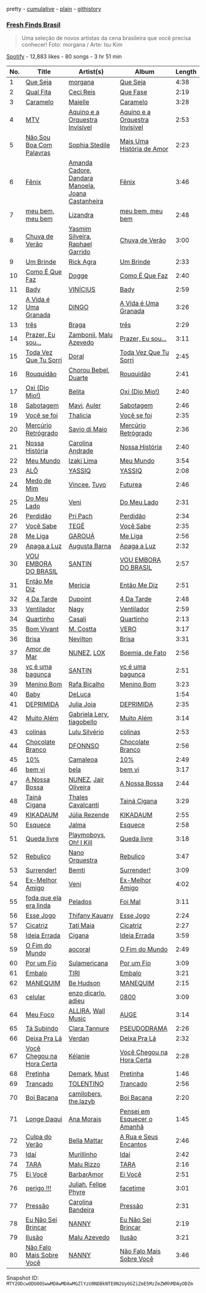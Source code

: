 pretty - [cumulative](/playlists/cumulative/37i9dQZF1DX5R53BjnKBjk.md) - [plain](/playlists/plain/37i9dQZF1DX5R53BjnKBjk) - [githistory](https://github.githistory.xyz/mackorone/spotify-playlist-archive/blob/main/playlists/plain/37i9dQZF1DX5R53BjnKBjk)

### [Fresh Finds Brasil](https://open.spotify.com/playlist/37i9dQZF1DX5R53BjnKBjk)

> Uma seleção de novos artistas da cena brasileira que você precisa conhecer!  Foto: morgana / Arte: Isu Kim

[Spotify](https://open.spotify.com/user/spotify) - 12,883 likes - 80 songs - 3 hr 51 min

| No. | Title | Artist(s) | Album | Length |
|---|---|---|---|---|
| 1 | [Que Seja](https://open.spotify.com/track/4fTZRHPABEvDkfczCrvTtG) | [morgana](https://open.spotify.com/artist/6G241J0FCXVztwxsIWoUBy) | [Que Seja](https://open.spotify.com/album/559vhzfF3rMa1ohkj0cKhf) | 4:38 |
| 2 | [Qual Fita](https://open.spotify.com/track/2jWPvuNX5KKtEY0q6aym4V) | [Ceci Reis](https://open.spotify.com/artist/0dTOkpG8p4ZwjCA28HprBf) | [Que Fase](https://open.spotify.com/album/1XaXt76Sh007N2UPzgNJLU) | 2:19 |
| 3 | [Caramelo](https://open.spotify.com/track/2C1duqQzynu2lqUlAncWH7) | [Maielle](https://open.spotify.com/artist/2vGvYgHGWdoDDdtplJlMjX) | [Caramelo](https://open.spotify.com/album/5zd7um3FOsvf88Wm1yC0e7) | 3:28 |
| 4 | [MTV](https://open.spotify.com/track/33fnVp55zYGLfhWBgl2j9O) | [Aquino e a Orquestra Invisível](https://open.spotify.com/artist/52fjZORhR21B9pR9kORRTA) | [Aquino e a Orquestra Invisível](https://open.spotify.com/album/39FjAAoFhZFSZhyl63dlqe) | 2:53 |
| 5 | [Não Sou Boa Com Palavras](https://open.spotify.com/track/2INmeHxU8r6tJubFJrpTHF) | [Sophia Stedile](https://open.spotify.com/artist/11gCuxVV7iRCmbDz30plmi) | [Mais Uma História de Amor](https://open.spotify.com/album/1Xxelq9chLN2uaKfECfVEJ) | 2:23 |
| 6 | [Fênix](https://open.spotify.com/track/36kCYix5428TjxrCQkxqYV) | [Amanda Cadore](https://open.spotify.com/artist/1QzbQKoB7I3Z9GP4BlfZNA), [Dandara Manoela](https://open.spotify.com/artist/1lh8s7gXcq7nXaidv3OMt3), [Joana Castanheira](https://open.spotify.com/artist/4oeqovhGT9Bj4wbDeaTqXn) | [Fênix](https://open.spotify.com/album/3q7IXJZeH9uhFVlrmgGLYR) | 3:46 |
| 7 | [meu bem, meu bem](https://open.spotify.com/track/6jwoPMGaE3r81hkj9MK2Vh) | [Lizandra](https://open.spotify.com/artist/3sxbfZzDDFlTIqJ8jBwLLl) | [meu bem, meu bem](https://open.spotify.com/album/6E8StuG2GIkZBncqpUTZAU) | 2:48 |
| 8 | [Chuva de Verão](https://open.spotify.com/track/6HEfROuxbeZxDYPQsDrNng) | [Yasmim Silveira](https://open.spotify.com/artist/2tiDdUYnIf0lN7EC5wzE1s), [Raphael Garrido](https://open.spotify.com/artist/4NgK77VcKix9IFvO78qzLT) | [Chuva de Verão](https://open.spotify.com/album/5l29R0Ztm14OgLi7BCJi1U) | 3:00 |
| 9 | [Um Brinde](https://open.spotify.com/track/1rt90TEAfqAtnfHZlI3uyV) | [Rick Agra](https://open.spotify.com/artist/0Nt78ssG93jnXJjmJO3KnN) | [Um Brinde](https://open.spotify.com/album/1vOwSOaTYvQd8cqvpGcFX2) | 2:33 |
| 10 | [Como É Que Faz](https://open.spotify.com/track/4MSEDP06PEA2fcdTkxhYgx) | [Dogge](https://open.spotify.com/artist/7J39epHKObBDnn6fWcDHSF) | [Como É Que Faz](https://open.spotify.com/album/4MZVN5ztuGCDwsiwTScY1e) | 2:40 |
| 11 | [Bady](https://open.spotify.com/track/1N5gwVPnV4qovLJfiLD3Ug) | [VINÍCIUS](https://open.spotify.com/artist/44SCweqSr4to2xPmyttMK1) | [Bady](https://open.spotify.com/album/6bjoikW93gjnCIhWaOFQWn) | 2:59 |
| 12 | [A Vida é Uma Granada](https://open.spotify.com/track/6MCrJunzD53N8RzvbuzkXm) | [DINGO](https://open.spotify.com/artist/2sUDjU3jdpKtqxUMn0GRc4) | [A Vida é Uma Granada](https://open.spotify.com/album/2mM0SEjQaE4PnR9zpPeIrO) | 3:26 |
| 13 | [três](https://open.spotify.com/track/3PrFyucupUOrcLRPXR29yI) | [Braga](https://open.spotify.com/artist/7dO3FozNKSxFlBbh4U08ng) | [três](https://open.spotify.com/album/4B2gsbWbg2Knfd0zZBf6n8) | 2:29 |
| 14 | [Prazer, Eu sou...](https://open.spotify.com/track/6tCC3PrYMoCj2znusZwEel) | [Zambonii](https://open.spotify.com/artist/010ghLTjpH3itDq6KkyXN3), [Malu Azevedo](https://open.spotify.com/artist/5xpVv42Tp4R3l8diZQHB4R) | [Prazer, Eu sou...](https://open.spotify.com/album/1F5HEGgxj49Y0Z3N0gSQIQ) | 3:11 |
| 15 | [Toda Vez Que Tu Sorri](https://open.spotify.com/track/1HL93ZEvMOgdVpyKEzJgCu) | [Doral](https://open.spotify.com/artist/3yMvydJf1VUFfuFjdYK3Hp) | [Toda Vez Que Tu Sorri](https://open.spotify.com/album/3VRVFkzukbFap8CCzW21dd) | 2:45 |
| 16 | [Rouquidão](https://open.spotify.com/track/4zoAger8ZaHL6bRujicqSF) | [Chorou Bebel](https://open.spotify.com/artist/3l1Do0Qcg30ywoKApiWmu1), [Duarte](https://open.spotify.com/artist/4TTKi5ThwRcTW2Fp21Z6Sc) | [Rouquidão](https://open.spotify.com/album/6Lb82lCrQr6b0ZkhSAox9u) | 2:41 |
| 17 | [Oxi \(Dio Mio!\)](https://open.spotify.com/track/7rNs5lk3spufNxHP2C8pjX) | [Belita](https://open.spotify.com/artist/2xlX2xlzRLg1y914U4acVR) | [Oxi \(Dio Mio!\)](https://open.spotify.com/album/34gsitMxdH7mewppzUB7F6) | 2:40 |
| 18 | [Sabotagem](https://open.spotify.com/track/1oKeFnoD4jIQ9EiUyW4msF) | [Mavi](https://open.spotify.com/artist/0eFYxhPPa43Kn72wtcAA7f), [Auler](https://open.spotify.com/artist/7hupw9FnkztTdeFxfgT72m) | [Sabotagem](https://open.spotify.com/album/0SbZxcv1ZTmPx3u5whGP3N) | 2:46 |
| 19 | [Você se foi](https://open.spotify.com/track/7FApxGdL1suhFLn8YwBryf) | [Thalicia](https://open.spotify.com/artist/48GcDaOEfFSpjdQ9F7YjGz) | [Você se foi](https://open.spotify.com/album/2l7rPaP9LrW5toO0XJvncX) | 2:35 |
| 20 | [Mercúrio Retrógrado](https://open.spotify.com/track/4XdyMF2j8WnpxyNLjInCBe) | [Savio di Maio](https://open.spotify.com/artist/1Fgox5usMtSTd34RHVEO3e) | [Mercúrio Retrógrado](https://open.spotify.com/album/66ET2V80fqLXnWSHd5rAS6) | 2:36 |
| 21 | [Nossa História](https://open.spotify.com/track/1noeediw3cEtbwx5xHA3Gz) | [Carolina Andrade](https://open.spotify.com/artist/4wKdZWqP2LmpEU6a1Q876q) | [Nossa História](https://open.spotify.com/album/0HsTY9lcp48a5I36Ylm3hC) | 2:40 |
| 22 | [Meu Mundo](https://open.spotify.com/track/7n8TcUtlwDE3uPuBMVDfPL) | [Izaki Lima](https://open.spotify.com/artist/33KnzfUaoOX9QPrF4Fy6s2) | [Meu Mundo](https://open.spotify.com/album/004cQK4QWSIdxRQNyvhkck) | 3:54 |
| 23 | [ALÔ](https://open.spotify.com/track/1OI0WImoE0AaoWwEr5fD9a) | [YASSIQ](https://open.spotify.com/artist/2Uqri3X47V2gFAI76QblVr) | [YASSIQ](https://open.spotify.com/album/0v9KwYwNsL3nk0YFBPqPIl) | 2:08 |
| 24 | [Medo de Mim](https://open.spotify.com/track/1YGM6jSDkEPjlT2zDS9Qg0) | [Vincee](https://open.spotify.com/artist/5ulojLoRdBdeXIyXdrxHoN), [Tuyo](https://open.spotify.com/artist/3Ujv6sa60JRiaxS8RVuNOj) | [Futurea](https://open.spotify.com/album/69xqVcgw0e3isdlb9WPv4K) | 2:46 |
| 25 | [Do Meu Lado](https://open.spotify.com/track/2rUCHGrLFPALCz3jvmSj7p) | [Veni](https://open.spotify.com/artist/6NPLv8VA9rs9EEhGxHDmzl) | [Do Meu Lado](https://open.spotify.com/album/45iKCg1I829ixWrJXdpHeX) | 2:31 |
| 26 | [Perdidão](https://open.spotify.com/track/3WhmWO1hQYOl3xBqiSSqPx) | [Pri Pach](https://open.spotify.com/artist/0HjP0FywphjmwI2T2Pcy2H) | [Perdidão](https://open.spotify.com/album/64O18RVul0ZJ5pEMvcB4zc) | 2:34 |
| 27 | [Você Sabe](https://open.spotify.com/track/0q87XSebhb3julIjgYtFwf) | [TEGÊ](https://open.spotify.com/artist/18nE4hjHEiTKeE5kNerL0F) | [Você Sabe](https://open.spotify.com/album/0a7kpNIwzEw2tSJYKLdpgF) | 2:35 |
| 28 | [Me Liga](https://open.spotify.com/track/2MqmSd72GK1oHKJeELAsAk) | [GAROUÁ](https://open.spotify.com/artist/4Nr9nS7QaeP4BMCxM35aMN) | [Me Liga](https://open.spotify.com/album/1ZqRWkRBnhqLkZyqAd3WiM) | 2:56 |
| 29 | [Apaga a Luz](https://open.spotify.com/track/5vyASrasZ8JObjelAgG3nJ) | [Augusta Barna](https://open.spotify.com/artist/1nCqVLF06AcC2U5Tq2RkRk) | [Apaga a Luz](https://open.spotify.com/album/3bNEsR5sEVn4EMfpNtLxDS) | 2:32 |
| 30 | [VOU EMBORA DO BRASIL](https://open.spotify.com/track/5ygrahq0FKZNLq42SD6eM0) | [SANTIN](https://open.spotify.com/artist/477D9liHuINESjeGNCN1wF) | [VOU EMBORA DO BRASIL](https://open.spotify.com/album/3wg47ueNPOFLMeGaAXDFnD) | 2:57 |
| 31 | [Então Me Diz](https://open.spotify.com/track/44jbh10mXNnHmrl1IWEWz5) | [Mericia](https://open.spotify.com/artist/2rbsGwF4WD9SlCqjo0Q2LS) | [Então Me Diz](https://open.spotify.com/album/5rS4Dlac0grWfVUgBUTUay) | 2:51 |
| 32 | [4 Da Tarde](https://open.spotify.com/track/4qnnh8MopXJCqj8doN5dok) | [Dupoint](https://open.spotify.com/artist/54GML44bZteHh8aoqc644G) | [4 Da Tarde](https://open.spotify.com/album/3f8B8HAmQquLVXVkKuMms0) | 2:48 |
| 33 | [Ventilador](https://open.spotify.com/track/5pks7N1kfqxMjh44BktzGM) | [Nagy](https://open.spotify.com/artist/2QX3kFP9WdmGPeFKPfd9Mv) | [Ventilador](https://open.spotify.com/album/53ARAS1GKpLQYtHusiYkUs) | 2:59 |
| 34 | [Quartinho](https://open.spotify.com/track/0dPM34hzGW7EBf7BTzE4xE) | [Casali](https://open.spotify.com/artist/7sPl7zsOqdfq2yrXDirwBQ) | [Quartinho](https://open.spotify.com/album/5PTPiLCDT2NkdfNk6jHoUV) | 2:13 |
| 35 | [Bom Vivant](https://open.spotify.com/track/6EOfe5qiplnVypBCxsDrPT) | [M\. Costta](https://open.spotify.com/artist/7qzpPNkxALTx1RzpP7gguE) | [VERO](https://open.spotify.com/album/7hBWRiIx6wh4gsItx2Ojmi) | 3:17 |
| 36 | [Brisa](https://open.spotify.com/track/4ylDsu5lFUMKtI675fAd3x) | [Nevilton](https://open.spotify.com/artist/070r60ijuqN9KisFCwV6uM) | [Brisa](https://open.spotify.com/album/7nzIvpG7y3ZK197oCc8RME) | 3:31 |
| 37 | [Amor de Mar](https://open.spotify.com/track/0cOXBqb6bsKwyL9Edj8Yww) | [NUNEZ](https://open.spotify.com/artist/6RvP5pZMli48YYw0nwreXZ), [LOX](https://open.spotify.com/artist/7ziafkiqJhhvv6CExUeOcS) | [Boemia, de Fato](https://open.spotify.com/album/6u6IGXmGZNngMOA4zxrrmd) | 2:56 |
| 38 | [vc é uma bagunça](https://open.spotify.com/track/6vq3BfHL9mx9ksM12cJhq4) | [SANTIN](https://open.spotify.com/artist/477D9liHuINESjeGNCN1wF) | [vc é uma bagunça](https://open.spotify.com/album/7pQtHqmm01cOHlXnTgC2iB) | 2:51 |
| 39 | [Menino Bom](https://open.spotify.com/track/7Cj4srkuBIVpIiBaVxl6B4) | [Rafa Bicalho](https://open.spotify.com/artist/6P7ApWt4Cqh2UsxK3l1tfE) | [Menino Bom](https://open.spotify.com/album/0lGSIguWZPGBJ6HsljM9MC) | 3:23 |
| 40 | [Baby](https://open.spotify.com/track/45m3FACOkyhoxR0mVHwWfD) | [DeLuca](https://open.spotify.com/artist/64Pq2n0zi2MAdGSPmwq1bG) | [<del>](https://open.spotify.com/album/3OGKnoDXG51ErKpxp8K80D) | 1:54 |
| 41 | [DEPRIMIDA](https://open.spotify.com/track/6zaz7b82CZhMzhAnWG127g) | [Julia Joia](https://open.spotify.com/artist/1Fyk7p0wTiShyRUg1dVrkQ) | [DEPRIMIDA](https://open.spotify.com/album/2GvTSF9E4v4CWlUY0liQgp) | 2:35 |
| 42 | [Muito Além](https://open.spotify.com/track/33Ph1S0NLdwMmL02fqaYbo) | [Gabriela Lery](https://open.spotify.com/artist/273Al938zyiMfS04Mh6lNr), [tiagobello](https://open.spotify.com/artist/35QrpCpY1Tn5bKk8Uxz3YE) | [Muito Além](https://open.spotify.com/album/79oYYVtlbJwuOnYAToJqcp) | 3:14 |
| 43 | [colinas](https://open.spotify.com/track/5MK7p5jh6o14ieY2oRdlBp) | [Lulu Silvério](https://open.spotify.com/artist/79AitT2sovTWZon8onun3J) | [colinas](https://open.spotify.com/album/2nHbiv0dll2ghjacHW0AyX) | 2:53 |
| 44 | [Chocolate Branco](https://open.spotify.com/track/53Ut7bzms6gC6t7fPuiMRx) | [DFONNSO](https://open.spotify.com/artist/1wd9IiAXbROc1j9woj6yOR) | [Chocolate Branco](https://open.spotify.com/album/5fSGaCA3QMxI4T7Oe5fdKS) | 2:56 |
| 45 | [10%](https://open.spotify.com/track/0liXZVfUKI5Jttqoipnavz) | [Camaleoa](https://open.spotify.com/artist/5LijwxkcAViVr8bMwdYHwk) | [10%](https://open.spotify.com/album/1DFnXp9kPkp2GpUrUubx1O) | 2:49 |
| 46 | [bem vi](https://open.spotify.com/track/3RqLIFBLb0UUSMc7QgA3a7) | [bela](https://open.spotify.com/artist/1xiD7F83C6p1qxL4tWohcD) | [bem vi](https://open.spotify.com/album/7fMdliOcULUtShWJrBD25a) | 3:17 |
| 47 | [A Nossa Bossa](https://open.spotify.com/track/33vbDli8ByiNhw5vdM9Esh) | [NUNEZ](https://open.spotify.com/artist/6RvP5pZMli48YYw0nwreXZ), [Jair Oliveira](https://open.spotify.com/artist/1kuKDHZD1oPXwVZviVgRbV) | [A Nossa Bossa](https://open.spotify.com/album/53CQgPLHrM1HGyZHz2pqPl) | 2:44 |
| 48 | [Tainá Cigana](https://open.spotify.com/track/1DRZSRWT8dosHTI14vVp4b) | [Thales Cavalcanti](https://open.spotify.com/artist/5xmOIkCACTIFL0bWHcQYVx) | [Tainá Cigana](https://open.spotify.com/album/2XAESJPXbjbN1R6rvz33m2) | 3:29 |
| 49 | [KIKADAUM](https://open.spotify.com/track/04aZsWuQFUxRRY0hp4T3Kd) | [Júlia Rezende](https://open.spotify.com/artist/4ROjaB2Qac8zgm7PAdI4hE) | [KIKADAUM](https://open.spotify.com/album/56ZeH3Mh7cfCh7kG1ysyzQ) | 2:55 |
| 50 | [Esquece](https://open.spotify.com/track/1mKKizzYm8COly8ZD5kkrt) | [Jalma](https://open.spotify.com/artist/13xRiayc0GcRZMvDCecC8L) | [Esquece](https://open.spotify.com/album/7cSnHyjD3lEQHe1EMpSCF1) | 2:58 |
| 51 | [Queda livre](https://open.spotify.com/track/39w1alJZX8NjXmsmeLbjhX) | [Playmoboys](https://open.spotify.com/artist/0s8qjO7TpmquR2AvmtjTzw), [Oh! I Kill](https://open.spotify.com/artist/0oc4L7WmNWpJmFtKT0RkbI) | [Queda livre](https://open.spotify.com/album/0XBxBinisK7SboSGUFHZvp) | 3:18 |
| 52 | [Rebuliço](https://open.spotify.com/track/3l8NUXSdk2sofDn6hcnkR1) | [Nano Orquestra](https://open.spotify.com/artist/2uvzTxbSGqlSBIKb6hCl2o) | [Rebuliço](https://open.spotify.com/album/4fsZp3nHy7vFiFHbov9rbw) | 3:47 |
| 53 | [Surrender!](https://open.spotify.com/track/0RamstMSwnshCF1rPuTFjQ) | [Bemti](https://open.spotify.com/artist/2zDRCHwGklDTHrOeYeCeLW) | [Surrender!](https://open.spotify.com/album/4w32hCuG5tp2euV26XZ91x) | 3:09 |
| 54 | [Ex\-Melhor Amigo](https://open.spotify.com/track/7m604nggEys9csDMi0pTsC) | [Veni](https://open.spotify.com/artist/6NPLv8VA9rs9EEhGxHDmzl) | [Ex\-Melhor Amigo](https://open.spotify.com/album/3siYvHqoPipVcMasKdgg3b) | 4:02 |
| 55 | [foda que ela era linda](https://open.spotify.com/track/1pGKEGUMYsHhEdKnE6itcZ) | [Pelados](https://open.spotify.com/artist/3sKRMB7oFfuDicBljhWbQU) | [Foi Mal](https://open.spotify.com/album/1IjwOJro5gMK3gNIhbBTXD) | 3:11 |
| 56 | [Esse Jogo](https://open.spotify.com/track/33c34e6kbE9MfiJVaqZpOI) | [Thifany Kauany](https://open.spotify.com/artist/7mvtn0JGTySq12EYXxyWuL) | [Esse Jogo](https://open.spotify.com/album/37SKpaMjIQ218gvKu5LzPt) | 2:24 |
| 57 | [Cicatriz](https://open.spotify.com/track/2fKEkuAZv5euCGdol11xgL) | [Tati Maia](https://open.spotify.com/artist/6KWmGqgoAnvZWMze4SARxm) | [Cicatriz](https://open.spotify.com/album/0ZMZ8WEHiQqMIPn54NcN9c) | 2:27 |
| 58 | [Ideia Errada](https://open.spotify.com/track/0Rhho7mWTiqJ0Yl4Qs0wNZ) | [Cigana](https://open.spotify.com/artist/5tV6Fk6pRBJIEi232T3IOL) | [Ideia Errada](https://open.spotify.com/album/1eefaivkaBR83Ni4R9y6sR) | 3:59 |
| 59 | [O Fim do Mundo](https://open.spotify.com/track/1dAALJDlnurBapUJxCGPWQ) | [aocoral](https://open.spotify.com/artist/6SzRzynHLo6kgimRw5k3cs) | [O Fim do Mundo](https://open.spotify.com/album/0divz8MH1pM0Bl0Yc0MXqs) | 2:49 |
| 60 | [Por um Fio](https://open.spotify.com/track/1APCTPKE5pVFC8GUr2kMA4) | [Sulamericana](https://open.spotify.com/artist/2FTphbeJlzLPNdfsOU7rRJ) | [Por um Fio](https://open.spotify.com/album/7Ii1ewzjCQfZkULEOCMdDd) | 3:09 |
| 61 | [Embalo](https://open.spotify.com/track/0v4oVq2rcPisPB7rVzl78c) | [TIRI](https://open.spotify.com/artist/2biikdsPdw63klSogoB5Ab) | [Embalo](https://open.spotify.com/album/624MHrTakiCB7vJ6hEFSnJ) | 3:21 |
| 62 | [MANEQUIM](https://open.spotify.com/track/38x0h6m3LO6Twv5KyrzAAr) | [Be Hudson](https://open.spotify.com/artist/0Smb1MHBcHXnavEBWUFHjU) | [MANEQUIM](https://open.spotify.com/album/7L82m1lafBqBMRKI5QruQZ) | 2:15 |
| 63 | [celular](https://open.spotify.com/track/4Favpt6XGeo3pQ7x9lgfEe) | [enzo dicarlo](https://open.spotify.com/artist/2pHcjPecYYnna8IQyiBYR2), [adieu](https://open.spotify.com/artist/6UzTLaO4vzhybwSrD6Mnik) | [0800](https://open.spotify.com/album/2eEkhalGRVyJ6mkGWwfuCf) | 3:09 |
| 64 | [Meu Foco](https://open.spotify.com/track/7zqP95UI5KJ23hay7tbKLI) | [ALLIRA](https://open.spotify.com/artist/1YaRssOooph4Aj4faAS8VS), [Wall Music](https://open.spotify.com/artist/6pr9Hwh9K76ZUN2l6F4SjI) | [AUGE](https://open.spotify.com/album/5YCOF4fgoJiuqX4rWapYAJ) | 3:14 |
| 65 | [Tá Subindo](https://open.spotify.com/track/4UUpgJ1TP5IvcYU6YYzJBF) | [Clara Tannure](https://open.spotify.com/artist/50AlI8ZgZfb8SMTZ0c38mq) | [PSEUDODRAMA](https://open.spotify.com/album/6M2btYgSEXpV6a8YbqI6zJ) | 2:26 |
| 66 | [Deixa Pra Lá](https://open.spotify.com/track/0TjjzhFUY3h5GrG3yuWUiJ) | [Verdan](https://open.spotify.com/artist/216WFAjGnzkqlbHfnPs36Y) | [Deixa Pra Lá](https://open.spotify.com/album/5Dat9zmMxlC6ps8Vd3ULgt) | 2:32 |
| 67 | [Você Chegou na Hora Certa](https://open.spotify.com/track/7DgVZXIT4FxG49oHTGNTen) | [Kélanie](https://open.spotify.com/artist/6B62E3pQWPaGQsS8YWQl3c) | [Você Chegou na Hora Certa](https://open.spotify.com/album/2S6JVRCJQ4Jlg7kesk8cln) | 2:28 |
| 68 | [Pretinha](https://open.spotify.com/track/1wcGhRwqnpsJTHU8unSzKI) | [Demark](https://open.spotify.com/artist/0WTIBrEtAixgAoKFf0r7RC), [Must](https://open.spotify.com/artist/4t0maXpQyjTPTmMyJtoZBt) | [Pretinha](https://open.spotify.com/album/1SPR1uLlhvopxn9dj2bO56) | 1:46 |
| 69 | [Trancado](https://open.spotify.com/track/3O4FZv6i5sQvsGj4qfD50W) | [TOLENTINO](https://open.spotify.com/artist/3PMuzPH1ybLdzHnZFumKLZ) | [Trancado](https://open.spotify.com/album/5WxxhBMJXa3xDCtzI86sAf) | 2:56 |
| 70 | [Boi Bacana](https://open.spotify.com/track/3cccuih9bCMA8Q3M9XJttH) | [camilobers](https://open.spotify.com/artist/7LY9xAlnzpYcuXNvmFQuXO), [the.lazyb](https://open.spotify.com/artist/4KtU6swIBacJ3KHFMJliOD) | [Boi Bacana](https://open.spotify.com/album/17Uzxdd9kXUJ3cvz4fMEPY) | 2:20 |
| 71 | [Longe Daqui](https://open.spotify.com/track/2dLB3PppSIb8Q1FeAEfCW6) | [Ana Morais](https://open.spotify.com/artist/7h2iWQdQSLt2BzbdKFSUg6) | [Pensei em Esquecer o Amanhã](https://open.spotify.com/album/5r3Kde6oZpr8Pz3EJdAtJv) | 1:45 |
| 72 | [Culpa do Verão](https://open.spotify.com/track/0qTetrLWuQP3C5d0eYHxuk) | [Bella Mattar](https://open.spotify.com/artist/6f8BLLgjNAbewc3TnBOIL3) | [A Rua e Seus Encantos](https://open.spotify.com/album/2xEbKA5WQBAxVZnWH0KXic) | 2:46 |
| 73 | [Idaí](https://open.spotify.com/track/2eB3z0UXLOc9pK6VP9lNZI) | [Murillinho](https://open.spotify.com/artist/0k88J2mpnd7mSwnqxx5pIi) | [Idaí](https://open.spotify.com/album/0iVRUGL5GGMetJWjNAKDOM) | 2:42 |
| 74 | [TARA](https://open.spotify.com/track/2mci9VwSkwtxPaMGKJqOvt) | [Malu Rizzo](https://open.spotify.com/artist/6OReJ6J8946lGFWrYugvdH) | [TARA](https://open.spotify.com/album/15UnP9gEyIaskBAb6u7gJX) | 2:16 |
| 75 | [Ei Você](https://open.spotify.com/track/6kEsR6wVuS0TF0pzdhq5ge) | [BarbarAmor](https://open.spotify.com/artist/3HvaQsJWVdi2WvuWyq2SBJ) | [Ei Você](https://open.spotify.com/album/5flpZHlJ5BH0veAKsqJ3Nm) | 2:51 |
| 76 | [perigo !!!](https://open.spotify.com/track/20I1YGkQ5DSBrPK2Xlgkb1) | [Juliah](https://open.spotify.com/artist/5v7IXNOHut7edaocM0XKSg), [Felipe Phyre](https://open.spotify.com/artist/1WSSOsnMl5OIaxB7xrY9dc) | [facetime](https://open.spotify.com/album/6kZxUbWswaoQjvBevsLaTN) | 3:01 |
| 77 | [Pressão](https://open.spotify.com/track/1r2a7CeiInrCrVvFn3UMJS) | [Carolina Bandeira](https://open.spotify.com/artist/2X128HXjROy5ll3miTyMjB) | [Pressão](https://open.spotify.com/album/5QXgUUl1KWsO3bAXJtVIDz) | 2:31 |
| 78 | [Eu Não Sei Brincar](https://open.spotify.com/track/1JV9pzSaSkFw3S9R5ZZZSl) | [NANNY](https://open.spotify.com/artist/3kosy0ERWA2PZ1zNi7PHSt) | [Eu Não Sei Brincar](https://open.spotify.com/album/7dDuVrVyt8cPynbjZIXuH2) | 2:19 |
| 79 | [Ilusão](https://open.spotify.com/track/4JOiydkWmnZcSHZlm9wYMG) | [Malu Azevedo](https://open.spotify.com/artist/5xpVv42Tp4R3l8diZQHB4R) | [Ilusão](https://open.spotify.com/album/5HAypEsF8YPskC6yB8WpAm) | 3:21 |
| 80 | [Não Falo Mais Sobre Você](https://open.spotify.com/track/46Q39wJFet06LfwYry8lsR) | [NANNY](https://open.spotify.com/artist/3kosy0ERWA2PZ1zNi7PHSt) | [Não Falo Mais Sobre Você](https://open.spotify.com/album/4lygsdWpQVYh4qVMpq6dGD) | 3:46 |

Snapshot ID: `MTY2ODcwODU0OSwwMDAwMDAwMGZlYzU0NDBkNTE0N2UyOGZiZmE5MzZmZWRhMDAyODZm`
